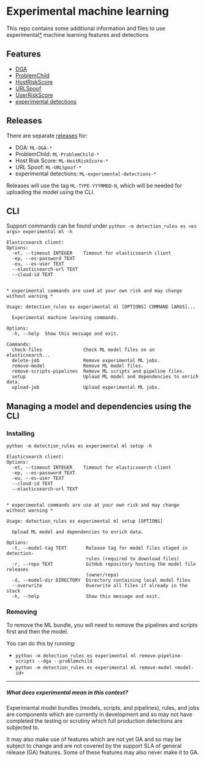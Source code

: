 # Experimental machine learning

This repo contains some additional information and files to use experimental[*](#what-does-experimental-mean-in-this-context) machine learning features and detections

## Features
* [DGA](DGA.md)
* [ProblemChild](problem-child.md)
* [HostRiskScore](host-risk-score.md)
* [URLSpoof](url-spoof.md)
* [UserRiskScore](user-risk-score.md)
* [experimental detections](experimental-detections.md)

## Releases

There are separate [releases](https://github.com/elastic/detection-rules/releases) for:
* DGA: `ML-DGA-*`
* ProblemChild: `ML-ProblemChild-*`
* Host Risk Score: `ML-HostRiskScore-*`
* URL Spoof: `ML-URLSpoof-*`
* experimental detections: `ML-experimental-detections-*`

Releases will use the tag `ML-TYPE-YYYMMDD-N`, which will be needed for uploading the model using the CLI.


## CLI

Support commands can be found under `python -m detection_rules es <es args> experimental ml -h`

```console
Elasticsearch client:
Options:
  -et, --timeout INTEGER    Timeout for elasticsearch client
  -ep, --es-password TEXT
  -eu, --es-user TEXT
  --elasticsearch-url TEXT
  --cloud-id TEXT


* experimental commands are used at your own risk and may change without warning *

Usage: detection_rules es experimental ml [OPTIONS] COMMAND [ARGS]...

  Experimental machine learning commands.

Options:
  -h, --help  Show this message and exit.

Commands:
  check-files               Check ML model files on an elasticsearch...
  delete-job                Remove experimental ML jobs.
  remove-model              Remove ML model files.
  remove-scripts-pipelines  Remove ML scripts and pipeline files.
  setup                     Upload ML model and dependencies to enrich data.
  upload-job                Upload experimental ML jobs.
```

## Managing a model and dependencies using the CLI

### Installing

```console
python -m detection_rules es experimental ml setup -h

Elasticsearch client:
Options:
  -et, --timeout INTEGER    Timeout for elasticsearch client
  -ep, --es-password TEXT
  -eu, --es-user TEXT
  --cloud-id TEXT
  --elasticsearch-url TEXT


* experimental commands are use at your own risk and may change without warning *

Usage: detection_rules es experimental ml setup [OPTIONS]

  Upload ML model and dependencies to enrich data.

Options:
  -t, --model-tag TEXT       Release tag for model files staged in detection-
                             rules (required to download files)
  -r, --repo TEXT            GitHub repository hosting the model file releases
                             (owner/repo)
  -d, --model-dir DIRECTORY  Directory containing local model files
  --overwrite                Overwrite all files if already in the stack
  -h, --help                 Show this message and exit.

```

### Removing

To remove the ML bundle, you will need to remove the pipelines and scripts first and then the model.

You can do this by running:
* `python -m detection_rules es experimental ml remove-pipeline-scripts --dga --problemchild`
* `python -m detection_rules es experimental ml remove-model <model-id>`


----

##### What does experimental mean in this context?

Experimental model bundles (models, scripts, and pipelines), rules, and jobs are components which are currently in 
development and so may not have completed the testing or scrutiny which full production detections are subjected to.

It may also make use of features which are not yet GA and so may be subject to change and are not covered by the support 
SLA of general release (GA) features. Some of these features may also never make it to GA.
